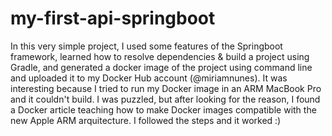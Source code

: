 # my-first-api-springboot
In this very simple project, I used some features of the Springboot framework, learned how to resolve dependencies & build a project using Gradle, and generated a docker image of the project using command line and uploaded it to my Docker Hub account (@miriamnunes).
It was interesting because I tried to run my Docker image in an ARM MacBook Pro and it couldn't build. I was puzzled, but after looking for the reason, I found a Docker article teaching how to make Docker images compatible with the new Apple ARM arquitecture. I followed the steps and it worked :)
